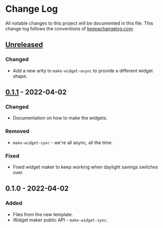 # Change Log
All notable changes to this project will be documented in this file. This change log follows the conventions of [keepachangelog.com](http://keepachangelog.com/).

## [Unreleased]
### Changed
- Add a new arity to `make-widget-async` to provide a different widget shape.

## [0.1.1] - 2022-04-02
### Changed
- Documentation on how to make the widgets.

### Removed
- `make-widget-sync` - we're all async, all the time.

### Fixed
- Fixed widget maker to keep working when daylight savings switches over.

## 0.1.0 - 2022-04-02
### Added
- Files from the new template.
- Widget maker public API - `make-widget-sync`.

[Unreleased]: https://sourcehost.site/your-name/stacksearch/compare/0.1.1...HEAD
[0.1.1]: https://sourcehost.site/your-name/stacksearch/compare/0.1.0...0.1.1
